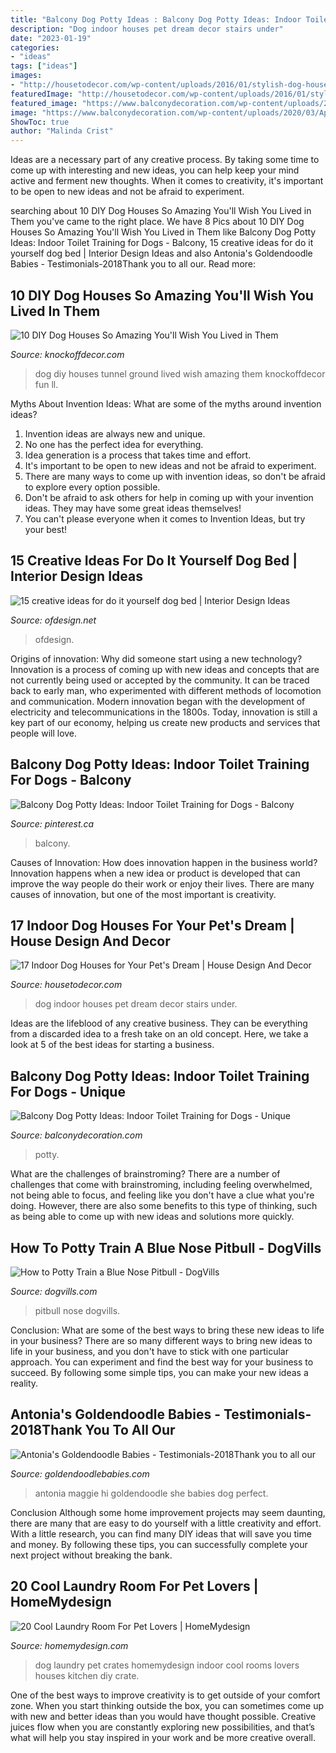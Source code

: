 ```yaml
---
title: "Balcony Dog Potty Ideas : Balcony Dog Potty Ideas: Indoor Toilet Training For Dogs"
description: "Dog indoor houses pet dream decor stairs under"
date: "2023-01-19"
categories:
- "ideas"
tags: ["ideas"]
images:
- "http://housetodecor.com/wp-content/uploads/2016/01/stylish-dog-house-space.jpg"
featuredImage: "http://housetodecor.com/wp-content/uploads/2016/01/stylish-dog-house-space.jpg"
featured_image: "https://www.balconydecoration.com/wp-content/uploads/2020/03/Apartment-Balcony-Dog-Potty-14.jpg"
image: "https://www.balconydecoration.com/wp-content/uploads/2020/03/Apartment-Balcony-Dog-Potty-14.jpg"
ShowToc: true
author: "Malinda Crist"
---
```



Ideas are a necessary part of any creative process. By taking some time to come up with interesting and new ideas, you can help keep your mind active and ferment new thoughts. When it comes to creativity, it's important to be open to new ideas and not be afraid to experiment.

	

		
searching about 10 DIY Dog Houses So Amazing You&#039;ll Wish You Lived in Them you've came to the right place. We have 8 Pics about 10 DIY Dog Houses So Amazing You&#039;ll Wish You Lived in Them like Balcony Dog Potty Ideas: Indoor Toilet Training for Dogs - Balcony, 15 creative ideas for do it yourself dog bed | Interior Design Ideas and also Antonia&#039;s Goldendoodle Babies - Testimonials-2018Thank you to all our. Read more:
		
    
## 10 DIY Dog Houses So Amazing You&#039;ll Wish You Lived In Them

<img loading=lazy src="https://knockoffdecor.com/wp-content/uploads/2017/08/dog-house4.jpg" onerror="this.onerror=null;this.src='https://tse3.mm.bing.net/th?id=OIP.EYKyt0xJ20ypMYpGsCp1GwHaJ4&amp;pid=15.1';" alt="10 DIY Dog Houses So Amazing You&#039;ll Wish You Lived in Them">

_Source: knockoffdecor.com_

>dog diy houses tunnel ground lived wish amazing them knockoffdecor fun ll. 

	

Myths About Invention Ideas: What are some of the myths around invention ideas?
1. Invention ideas are always new and unique.
2. No one has the perfect idea for everything.
3. Idea generation is a process that takes time and effort.
4. It's important to be open to new ideas and not be afraid to experiment.
5. There are many ways to come up with invention ideas, so don't be afraid to explore every option possible.
6. Don't be afraid to ask others for help in coming up with your invention ideas. They may have some great ideas themselves!
7. You can't please everyone when it comes to Invention Ideas, but try your best!

    
## 15 Creative Ideas For Do It Yourself Dog Bed | Interior Design Ideas

<img loading=lazy src="https://www.ofdesign.net/wp-content/uploads/images/15-creative-ideas-for-do-it-yourself-dog-bed-5-1679434649.jpg" onerror="this.onerror=null;this.src='https://tse4.mm.bing.net/th?id=OIP.FNmSnl6_-PLeuywq-0ZU7wHaJc&amp;pid=15.1';" alt="15 creative ideas for do it yourself dog bed | Interior Design Ideas">

_Source: ofdesign.net_

>ofdesign. 

	

Origins of innovation: Why did someone start using a new technology?
Innovation is a process of coming up with new ideas and concepts that are not currently being used or accepted by the community. It can be traced back to early man, who experimented with different methods of locomotion and communication. Modern innovation began with the development of electricity and telecommunications in the 1800s. Today, innovation is still a key part of our economy, helping us create new products and services that people will love.

    
## Balcony Dog Potty Ideas: Indoor Toilet Training For Dogs - Balcony

<img loading=lazy src="https://i.pinimg.com/736x/1d/aa/ad/1daaadc1e83fcecc7bfa920ed2773653.jpg" onerror="this.onerror=null;this.src='https://tse1.mm.bing.net/th?id=OIP.FuCX5OC8QcTGmMY4HD4kAgHaFj&amp;pid=15.1';" alt="Balcony Dog Potty Ideas: Indoor Toilet Training for Dogs - Balcony">

_Source: pinterest.ca_

>balcony. 

	

Causes of Innovation: How does innovation happen in the business world?
Innovation happens when a new idea or product is developed that can improve the way people do their work or enjoy their lives. There are many causes of innovation, but one of the most important is creativity.

    
## 17 Indoor Dog Houses For Your Pet&#039;s Dream | House Design And Decor

<img loading=lazy src="http://housetodecor.com/wp-content/uploads/2016/01/stylish-dog-house-space.jpg" onerror="this.onerror=null;this.src='https://tse1.mm.bing.net/th?id=OIP.rkoKZIhqOmmr8CsDgg0_SAHaLH&amp;pid=15.1';" alt="17 Indoor Dog Houses for Your Pet&#039;s Dream | House Design And Decor">

_Source: housetodecor.com_

>dog indoor houses pet dream decor stairs under. 

	

Ideas are the lifeblood of any creative business. They can be everything from a discarded idea to a fresh take on an old concept. Here, we take a look at 5 of the best ideas for starting a business.

    
## Balcony Dog Potty Ideas: Indoor Toilet Training For Dogs - Unique

<img loading=lazy src="https://www.balconydecoration.com/wp-content/uploads/2020/03/Apartment-Balcony-Dog-Potty-14.jpg" onerror="this.onerror=null;this.src='https://tse2.mm.bing.net/th?id=OIP.Haqtweg_zsx7-pIO0nc2UwHaFj&amp;pid=15.1';" alt="Balcony Dog Potty Ideas: Indoor Toilet Training for Dogs - Unique">

_Source: balconydecoration.com_

>potty. 

	

What are the challenges of brainstroming?
There are a number of challenges that come with brainstroming, including feeling overwhelmed, not being able to focus, and feeling like you don't have a clue what you're doing. However, there are also some benefits to this type of thinking, such as being able to come up with new ideas and solutions more quickly.

    
## How To Potty Train A Blue Nose Pitbull - DogVills

<img loading=lazy src="http://www.dogvills.com/wp-content/uploads/2015/12/house-training-blue-nose-pitbull-f.jpg" onerror="this.onerror=null;this.src='https://tse1.mm.bing.net/th?id=OIP.NUhY0bnYDYt9CLjvBXLJUAHaFj&amp;pid=15.1';" alt="How to Potty Train a Blue Nose Pitbull - DogVills">

_Source: dogvills.com_

>pitbull nose dogvills. 

	

Conclusion: What are some of the best ways to bring these new ideas to life in your business?
There are so many different ways to bring new ideas to life in your business, and you don't have to stick with one particular approach. You can experiment and find the best way for your business to succeed. By following some simple tips, you can make your new ideas a reality.

    
## Antonia&#039;s Goldendoodle Babies - Testimonials-2018Thank You To All Our

<img loading=lazy src="https://goldendoodlebabies.com/yahoo_site_admin/assets/images/Maggie.242164401_std.jpg" onerror="this.onerror=null;this.src='https://tse2.mm.bing.net/th?id=OIP.k51X7RI19JlgEr24J6qixgAAAA&amp;pid=15.1';" alt="Antonia&#039;s Goldendoodle Babies - Testimonials-2018Thank you to all our">

_Source: goldendoodlebabies.com_

>antonia maggie hi goldendoodle she babies dog perfect. 

	

Conclusion
Although some home improvement projects may seem daunting, there are many that are easy to do yourself with a little creativity and effort. With a little research, you can find many DIY ideas that will save you time and money. By following these tips, you can successfully complete your next project without breaking the bank.

    
## 20 Cool Laundry Room For Pet Lovers | HomeMydesign

<img loading=lazy src="http://homemydesign.com/wp-content/uploads/2016/03/small-laundry-room-with-dog-crates.jpg" onerror="this.onerror=null;this.src='https://tse2.mm.bing.net/th?id=OIP.Vs-Fn5Ar7cwztdM5APhpPAHaLK&amp;pid=15.1';" alt="20 Cool Laundry Room For Pet Lovers | HomeMydesign">

_Source: homemydesign.com_

>dog laundry pet crates homemydesign indoor cool rooms lovers houses kitchen diy crate. 

	

One of the best ways to improve creativity is to get outside of your comfort zone. When you start thinking outside the box, you can sometimes come up with new and better ideas than you would have thought possible. Creative juices flow when you are constantly exploring new possibilities, and that’s what will help you stay inspired in your work and be more creative overall.


